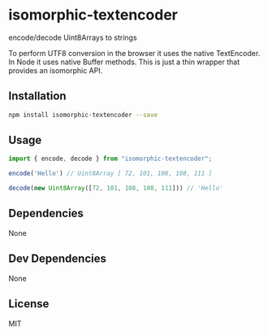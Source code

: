# isomorphic-textencoder
encode/decode Uint8Arrays to strings

To perform UTF8 conversion in the browser it uses the native TextEncoder. In Node it uses native Buffer methods. This is just a thin wrapper that provides an isomorphic API.

## Installation

```sh
npm install isomorphic-textencoder --save
```

## Usage

```js
import { encode, decode } from "isomorphic-textencoder";

encode('Hello') // Uint8Array [ 72, 101, 108, 108, 111 ]

decode(new Uint8Array([72, 101, 108, 108, 111])) // 'Hello'
```

## Dependencies

None

## Dev Dependencies

None

## License

MIT
